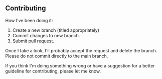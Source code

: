 Contributing
------------

How I've been doing it: 

1. Create a new branch (titled appropriately)
2. Commit changes to new branch. 
3. Submit pull request. 

Once I take a look, I'll probably accept the request and delete the branch. Please do not commit directly to the main branch. 

If you think I'm doing something wrong or have a suggestion for a better guideline for contributing, please let me know. 
